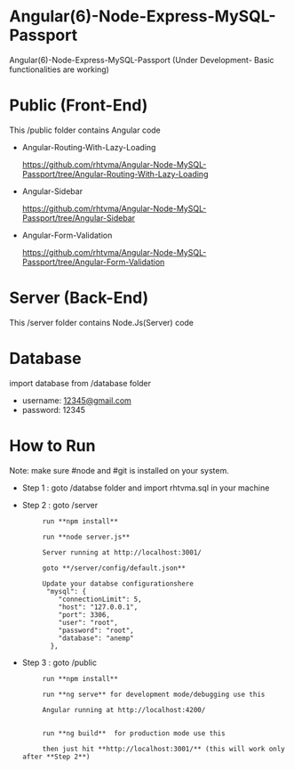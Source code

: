 # Angular(6)-Node-Express-MySQL-Passport
Angular(6)-Node-Express-MySQL-Passport (Under Development- Basic functionalities are working)



# Public (Front-End)

This /public folder contains Angular code 

* Angular-Routing-With-Lazy-Loading 

  https://github.com/rhtvma/Angular-Node-MySQL-Passport/tree/Angular-Routing-With-Lazy-Loading


* Angular-Sidebar 

  https://github.com/rhtvma/Angular-Node-MySQL-Passport/tree/Angular-Sidebar

* Angular-Form-Validation 

  https://github.com/rhtvma/Angular-Node-MySQL-Passport/tree/Angular-Form-Validation


# Server (Back-End)

This /server folder contains Node.Js(Server) code 


# Database

import database from /database folder

 * username: 12345@gmail.com
 * password: 12345
 
 
 
 
 # How to Run
 
   Note: make sure #node and #git is installed on your system.
     
   * Step 1 : goto /databse folder and import rhtvma.sql in your machine
   
   
   * Step 2 : goto /server 
              
              run **npm install** 
              
              run **node server.js**
              
              Server running at http://localhost:3001/
              
              goto **/server/config/default.json**
              
              Update your databse configurationshere
               "mysql": {
                  "connectionLimit": 5,
                  "host": "127.0.0.1",
                  "port": 3306,
                  "user": "root",
                  "password": "root",
                  "database": "anemp"
                },

   * Step 3 : goto /public 
   
              run **npm install**
              
              run **ng serve** for development mode/debugging use this
              
              Angular running at http://localhost:4200/
              
              
              run **ng build**  for production mode use this
                            
              then just hit **http://localhost:3001/** (this will work only after **Step 2**)
              

 
 
 
 
 
 
 
 
 
 
 
 
 

